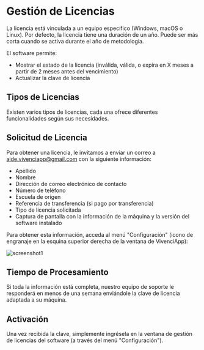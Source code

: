 # Gestión de Licencias

La licencia está vinculada a un equipo específico (Windows, macOS o Linux).
Por defecto, la licencia tiene una duración de un año.
Puede ser más corta cuando se activa durante el año de metodología.

El software permite:
- Mostrar el estado de la licencia (inválida, válida, o expira en X meses a partir de 2 meses antes del vencimiento)
- Actualizar la clave de licencia

## Tipos de Licencias

Existen varios tipos de licencias, cada una ofrece diferentes funcionalidades según sus necesidades.

## Solicitud de Licencia

Para obtener una licencia, le invitamos a enviar un correo a aide.vivenciapp@gmail.com con la siguiente información:
- Apellido
- Nombre
- Dirección de correo electrónico de contacto
- Número de teléfono
- Escuela de origen
- Referencia de transferencia (si pago por transferencia)
- Tipo de licencia solicitada
- Captura de pantalla con la información de la máquina y la versión del software instalado

Para obtener esta información, acceda al menú "Configuración" (icono de engranaje en la esquina superior derecha de la ventana de VivenciApp):

![screenshot1](assets/help/es/images/image_license.png)

## Tiempo de Procesamiento

Si toda la información está completa, nuestro equipo de soporte le responderá en menos de una semana enviándole la clave de licencia adaptada a su máquina.

## Activación

Una vez recibida la clave, simplemente ingrésela en la ventana de gestión de licencias del software (a través del menú "Configuración").